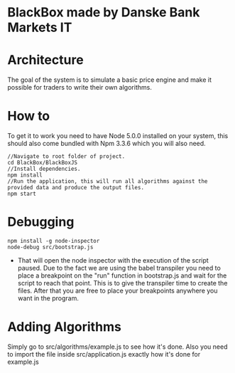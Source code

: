 # BlackBox made by Danske Bank Markets IT

# Architecture
The goal of the system is to simulate a basic price engine and make it possible for traders to write their own algorithms.

# How to

To get it to work you need to have Node 5.0.0 installed on your system, this should also come bundled with Npm 3.3.6 which you will also need.

 ```
 //Navigate to root folder of project.
 cd BlackBox/BlackBoxJS
 //Install dependencies.
 npm install
 //Run the application, this will run all algorithms against the provided data and produce the output files.
 npm start
 ```

# Debugging

 ```
 npm install -g node-inspector
 node-debug src/bootstrap.js
 ```

* That will open the node inspector with the execution of the script paused. Due to the fact we are using the babel transpiler you need to place a breakpoint on the "run" function in bootstrap.js and wait for the script to reach that point. This is to give the transpiler time to create the files. After that you are free to place your breakpoints anywhere you want in the program.

# Adding Algorithms

Simply go to src/algorithms/example.js to see how it's done. Also you need to import the file inside src/application.js exactly how
it's done for example.js
